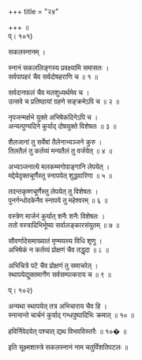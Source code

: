 +++
title = "२४"

+++
॥   
प्। १०१)  
  
सकलस्नानम् ।  
  
स्नानं सकललिङ्गस्य प्रवक्ष्यामि समासतः ।  
सर्वपापहरं चैव सर्वदोषहराणि च ॥ १ ॥  
  
सर्वदानफलं चैव मलशुध्यर्थमेव च ।  
उत्सवे च प्रतिष्ठायां ग्रहणे सङ्क्रमेऽपि च ॥ २ ॥  
  
नृपजन्मर्क्षभे युक्ते अभिषेकदिनेऽपि च ।  
अन्यत्पुण्यदिने कुर्याद् दोषयुक्ते विशेषतः ॥ ३ ॥  
  
शैलजानां तु सर्वेषां तैलेनाभ्यञ्जने कुरु ।  
तिलतैलं तु कर्तव्यं मन्यतैलं तु वर्जयेत् ॥ ४ ॥  
  
अभ्यञ्जनात्ये मलकम्मगोपाङ्गानि लेपयेत् ।  
मद्देयेदृक्तचूर्णैस्तु स्नापयेत् शुद्धवारिणा ॥ ५ ॥  
  
तदन्तकृष्णचूर्णैस्तु लेपयेत् तु विशेषतः ।  
पुनर्गन्धोदकेनैव स्नापये तु महेश्वरम् ॥ ६ ॥  
  
वस्त्रेण मार्जनं कुर्यात् शनैः शनैः विशेषतः ।  
ततो वस्त्रादिभिर्भूष्या सर्वालङ्कारसंयुतम् ॥ ७ ॥  
  
सौवर्णादेसमाख्यातं मृण्मयस्य विधि शृणु ।  
अभिषेकं न कर्तव्यं प्रोक्षणं चैव तद्धृदा ॥ ८ ॥  
  
अभिचित्रे पटे चैव प्रोक्षणं तु समाचरेत् ।  
स्थापयेद्युक्तमार्गेण सर्वसम्पत्कराय च ॥ ९ ॥  
  
प्। १०२)  
  
अन्यथा स्थापयेत् तत्र अभिचाराय चैव हि ।  
स्नानान्ते चार्चनं कुर्याद् गन्धपुष्पादिभिः क्रमात् ॥ १० ॥  
  
हविर्निवेदयेत् पश्चात् द्यथ विभवविस्तरैः ॥ १०� ॥  
  
इति सूक्ष्मशास्त्रे सकलस्नानं नाम चतुर्विंशतिपटलः ॥    
